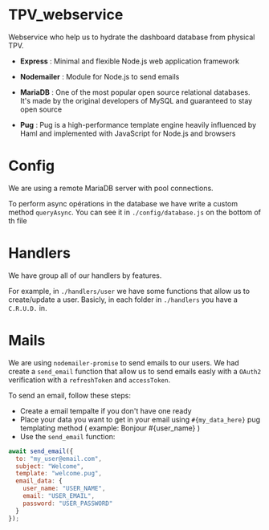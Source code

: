 # TPV_webservice

Webservice who help us to hydrate the dashboard database from physical TPV.

- **Express** : Minimal and flexible Node.js web application framework

- **Nodemailer** : Module for Node.js to send emails

- **MariaDB** : One of the most popular open source relational databases. It's made by the original developers of MySQL and guaranteed to stay open source

- **Pug** : Pug is a high-performance template engine heavily influenced by Haml and implemented with JavaScript for Node.js and browsers

# Config

We are using a remote MariaDB server with pool connections.

To perform async opérations in the database we have write a custom method `queryAsync`. You can see it in `./config/database.js` on the bottom of th file

# Handlers

We have group all of our handlers by features.

For example, in `./handlers/user` we have some functions that allow us to create/update a user. Basicly, in each folder in `./handlers` you have a `C.R.U.D.` in.

# Mails

We are using `nodemailer-promise` to send emails to our users. We had create a `send_email` function that allow us to send emails easly with a `OAuth2` verification with a `refreshToken` and `accessToken`.

To send an email, follow these steps:

- Create a email tempalte if you don't have one ready
- Place your data you want to get in your email using `#{my_data_here}` pug templating method ( example: Bonjour #{user_name} )
- Use the `send_email` function:

```javascript
await send_email({
  to: "my_user@email.com",
  subject: "Welcome",
  template: "welcome.pug",
  email_data: {
    user_name: "USER_NAME",
    email: "USER_EMAIL",
    password: "USER_PASSWORD"
  }
});
```
